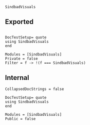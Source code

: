 ```@docs
SindbadVisuals
```

## Exported
```@meta

DocTestSetup= quote
using SindbadVisuals
end
```

```@autodocs
Modules = [SindbadVisuals]
Private = false
Filter = f -> !(f === SindbadVisuals)
```

## Internal
```@meta
CollapsedDocStrings = false

DocTestSetup= quote
using SindbadVisuals
end
```

```@autodocs
Modules = [SindbadVisuals]
Public = false
```